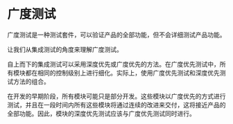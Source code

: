# 广度测试

广度测试是一种测试套件，可以验证产品的全部功能，但不会详细测试产品功能。

让我们从集成测试的角度来理解广度测试。

自上而下的集成测试可以采用深度优先或广度优先的方法。在广度优先测试中，所有模块都在相同的控制级别上进行细化。实际上，使用广度优先测试和深度优先测试方法的组合。

在开发的早期阶段，所有模块可能只是部分开发。这些模块以广度优先的方式进行测试，并且在一段时间内所有这些模块将通过连续的改进来交付，这将接近产品的全部功能。因此，模块的深度优先测试应该与广度优先测试同时进行。
